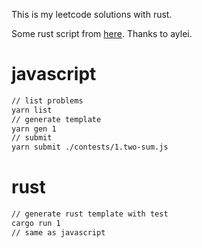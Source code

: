 
This is my leetcode solutions with rust.

Some rust script from [here](https://github.com/aylei/leetcode-rust). Thanks to aylei.

# javascript
```bash
// list problems
yarn list
// generate template
yarn gen 1
// submit
yarn submit ./contests/1.two-sum.js
```

# rust
```bash
// generate rust template with test
cargo run 1
// same as javascript
```